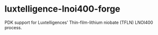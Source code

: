 # luxtelligence-lnoi400-forge
PDK support for Luxtelligences' Thin-film-lithium niobate (TFLN) LNOI400 process.

